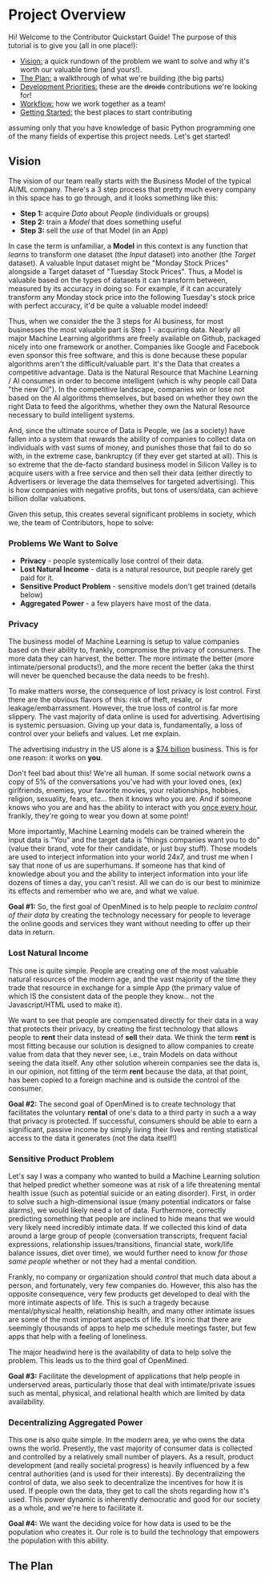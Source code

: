 # Project Overview

Hi! Welcome to the Contributor Quickstart Guide! The purpose of this tutorial is to give you (all in one place!):

- [Vision:](#vision) a quick rundown of the problem we want to solve and why it's worth our valuable time (and yours!).
- [The Plan:](#plan) a walkthrough of what we're building (the big parts)
- [Development Priorities:](#priorities) these are the ~~droids~~ contributions we're looking for!
- [Workflow:](#workflow) how we work together as a team!
- [Getting Started:](#start) the best places to start contributing

assuming only that you have knowledge of basic Python programming one of the many fields of expertise this project needs. Let's get started!

## Vision

The vision of our team really starts with the Business Model of the typical AI/ML company. There's a 3 step process that pretty much every company in this space has to go through, and it looks something like this:

- **Step 1:** acquire *Data* about *People* (individuals or groups)
- **Step 2:** train a *Model* that does something useful
- **Step 3:** sell the *use* of that Model (in an App)

In case the term is unfamiliar, a **Model** in this context is any function that *learns* to transform one dataset (the *Input* dataset) into another (the *Target* dataset). A valuable Input dataset might be "Monday Stock Prices" alongside a Target dataset of "Tuesday Stock Prices". Thus, a Model is valuable based on the types of datasets it can transform between, measured by its accuracy in doing so. For example, if it can accurately transform any Monday stock price into the following Tuesday's stock price with perfect accuracy, it'd be quite a valuable model indeed!

Thus, when we consider the the 3 steps for AI business, for most businesses the most valuable part is Step 1 - acquiring data. Nearly all major Machine Learning algorithms are freely available on Github, packaged nicely into one framework or another. Companies like Google and Facebook even sponsor this free software, and this is done because these popular algorithms aren't the difficult/valuable part. It's the Data that creates a competitive advantage. Data is the Natural Resource that Machine Learning / AI consumes in order to become intelligent (which is why people call Data "the new Oil"). In the competitive landscape, companies win or lose not based on the AI algorithms themselves, but based on whether they own the right Data to feed the algorithms, whether they own the Natural Resource necessary to build intelligent systems.

And, since the ultimate source of Data is People, we (as a society) have fallen into a system that rewards the ability of companies to collect data on individuals with vast sums of money, and punishes those that fail to do so with, in the extreme case, bankruptcy (if they ever get started at all). This is so extreme that the de-facto standard business model in Silicon Valley is to acquire users with a free service and then sell their data (either directly to Advertisers or leverage the data themselves for targeted advertising). This is how companies with negative profits, but tons of users/data, can achieve billion dollar valuations.

Given this setup, this creates several significant problems in society, which we, the team of Contributors, hope to solve:

### Problems We Want to Solve

- **Privacy** - people systemically lose control of their data.
- **Lost Natural Income** - data is a natural resource, but people rarely get paid for it.
- **Sensitive Product Problem** - sensitive models don't get trained (details below)
- **Aggregated Power** - a few players have most of the data.

### Privacy

The business model of Machine Learning is setup to value companies based on their ability to, frankly, compromise the privacy of consumers. The more data they can harvest, the better. The more intimate the better (more intimate/personal products!), and the more recent the better (aka the thirst will never be quenched because the data needs to be fresh).

To make matters worse, the consequence of lost privacy is lost control. First there are the obvious flavors of this: risk of theft, resale, or leakage/embarrassment. However, the true loss of control is far more slippery. The vast majority of data online is used for advertising. Advertising is systemic persuasion. Giving up your data is, fundamentally, a loss of control over your beliefs and values. Let me explain.

The advertising industry in the US alone is a [$74 billion](https://www.statista.com/topics/979/advertising-in-the-us/) business. This is for one reason: it works on **you**.

Don't feel bad about this! We're all human. If some social network owns a copy of 5% of the conversations you've had with your loved ones, (ex) girlfriends, enemies, your favorite movies, your relationships, hobbies, religion, sexuality, fears, etc... then it knows who you are. And if someone knows who you are and has the ability to interact with you [once every hour](http://www.gallup.com/poll/184046/smartphone-owners-check-phone-least-hourly.aspx), frankly, they're going to wear you down at some point!

More importantly, Machine Learning models can be trained wherein the input data is "You" and the target data is "things companies want you to do" (value their brand, vote for their candidate, or just buy stuff). Those models are used to interject information into your world 24x7, and trust me when I say that none of us are superhumans. If someone has that kind of knowledge about you and the ability to interject information into your life dozens of times a day, you can't resist. All we can do is our best to minimize its effects and remember who we are, and what we value.

**Goal #1:** So, the first goal of OpenMined is to help people to *reclaim control of their data* by creating the technology necessary for people to leverage the online goods and services they want without needing to offer up their data in return.

### Lost Natural Income

This one is quite simple. People are creating one of the most valuable natural resources of the modern age, and the vast majority of the time they trade that resource in exchange for a simple App (the primary value of which IS the consistent data of the people they know... not the Javascript/HTML used to make it).

We want to see that people are compensated directly for their data in a way that protects their privacy, by creating the first technology that allows people to **rent** their data instead of **sell** their data. We think the term **rent** is most fitting because our solution is designed to allow companies to create value from data that they never see, i.e., train Models on data without seeing the data itself. Any other solution wherein companies see the data is, in our opinion, not fitting of the term **rent** because the data, at that point, has been copied to a foreign machine and is outside the control of the consumer.

**Goal #2:** The second goal of OpenMined is to create technology that facilitates the voluntary **rental** of one's data to a third party in such a a way that privacy is protected. If successful, consumers should be able to earn a significant, passive income by simply living their lives and renting statistical access to the data it generates (not the data itself!)

### Sensitive Product Problem

Let's say I was a company who wanted to build a Machine Learning solution that helped predict whether someone was at risk of a life threatening mental health issue (such as potential suicide or an eating disorder). First, in order to solve such a high-dimensional issue (many potential indicators or false alarms), we would likely need a lot of data. Furthermore, correctly predicting something that people are inclined to hide means that we would very likely need incredibly intimate data. If we collected this kind of data around a large group of people (conversation transcripts, frequent facial expressions, relationship issues/transitions, financial state, work/life balance issues, diet over time), we would further need to know *for those same people* whether or not they had a mental condition.

Frankly, no company or organization should *control* that much data about a person, and fortunately, very few companies do. However, this also has the opposite consequence, very few products get developed to deal with the more intimate aspects of life. This is such a tragedy because mental/physical health, relationship health, and many other intimate issues are some of the most important aspects of life. It's ironic that there are seemingly thousands of apps to help me schedule meetings faster, but few apps that help with a feeling of loneliness.

The major headwind here is the availability of data to help solve the problem. This leads us to the third goal of OpenMined.

**Goal #3:** Facilitate the development of applications that help people in underserved areas, particularly those that deal with intimate/private issues such as mental, physical, and relational health which are limited by data availability.

### Decentralizing Aggregated Power

This one is also quite simple. In the modern area, ye who owns the data owns the world. Presently, the vast majority of consumer data is collected and controlled by a relatively small number of players. As a result, product development (and really societal progress) is heavily influenced by a few central authorities (and is used for their interests). By decentralizing the control of data, we also seek to decentralize the incentives for how it is used. If people own the data, they get to call the shots regarding how it's used. This power dynamic is inherently democratic and good for our society as a whole, and we're here to facilitate it.

**Goal #4:** We want the deciding voice for how data is used to be the population who creates it. Our role is to build the technology that empowers the population with this ability.

## The Plan
